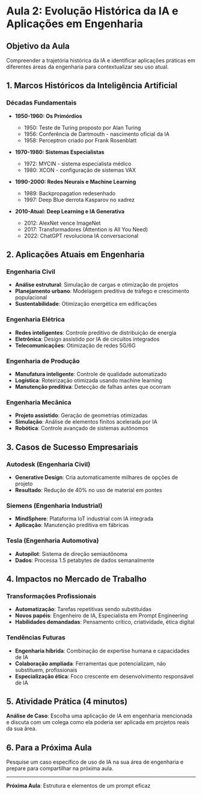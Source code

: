 # Aula 2: Evolução Histórica da IA e Aplicações em Engenharia

## Objetivo da Aula
Compreender a trajetória histórica da IA e identificar aplicações práticas em diferentes áreas da engenharia para contextualizar seu uso atual.

## 1. Marcos Históricos da Inteligência Artificial

### Décadas Fundamentais
- **1950-1960: Os Primórdios**
  - 1950: Teste de Turing proposto por Alan Turing
  - 1956: Conferência de Dartmouth - nascimento oficial da IA
  - 1958: Perceptron criado por Frank Rosenblatt

- **1970-1980: Sistemas Especialistas**
  - 1972: MYCIN - sistema especialista médico
  - 1980: XCON - configuração de sistemas VAX

- **1990-2000: Redes Neurais e Machine Learning**
  - 1989: Backpropagation redesenhado
  - 1997: Deep Blue derrota Kasparov no xadrez

- **2010-Atual: Deep Learning e IA Generativa**
  - 2012: AlexNet vence ImageNet
  - 2017: Transformadores (Attention is All You Need)
  - 2022: ChatGPT revoluciona IA conversacional

## 2. Aplicações Atuais em Engenharia

### Engenharia Civil
- **Análise estrutural**: Simulação de cargas e otimização de projetos
- **Planejamento urbano**: Modelagem preditiva de tráfego e crescimento populacional
- **Sustentabilidade**: Otimização energética em edificações

### Engenharia Elétrica
- **Redes inteligentes**: Controle preditivo de distribuição de energia
- **Eletrônica**: Design assistido por IA de circuitos integrados
- **Telecomunicações**: Otimização de redes 5G/6G

### Engenharia de Produção
- **Manufatura inteligente**: Controle de qualidade automatizado
- **Logística**: Roteirização otimizada usando machine learning
- **Manutenção preditiva**: Detecção de falhas antes que ocorram

### Engenharia Mecânica
- **Projeto assistido**: Geração de geometrias otimizadas
- **Simulação**: Análise de elementos finitos acelerada por IA
- **Robótica**: Controle avançado de sistemas autônomos

## 3. Casos de Sucesso Empresariais

### Autodesk (Engenharia Civil)
- **Generative Design**: Cria automaticamente milhares de opções de projeto
- **Resultado**: Redução de 40% no uso de material em pontes

### Siemens (Engenharia Industrial)
- **MindSphere**: Plataforma IoT industrial com IA integrada
- **Aplicação**: Manutenção preditiva em fábricas

### Tesla (Engenharia Automotiva)
- **Autopilot**: Sistema de direção semiautônoma
- **Dados**: Processa 1.5 petabytes de dados semanalmente

## 4. Impactos no Mercado de Trabalho

### Transformações Profissionais
- **Automatização**: Tarefas repetitivas sendo substituídas
- **Novos papéis**: Engenheiro de IA, Especialista em Prompt Engineering
- **Habilidades demandadas**: Pensamento crítico, criatividade, ética digital

### Tendências Futuras
- **Engenharia híbrida**: Combinação de expertise humana e capacidades de IA
- **Colaboração ampliada**: Ferramentas que potencializam, não substituem, profissionais
- **Especialização ética**: Foco crescente em desenvolvimento responsável de IA

## 5. Atividade Prática (4 minutos)
**Análise de Caso**: Escolha uma aplicação de IA em engenharia mencionada e discuta com um colega como ela poderia ser aplicada em projetos reais da sua área.

## 6. Para a Próxima Aula
Pesquise um caso específico de uso de IA na sua área de engenharia e prepare para compartilhar na próxima aula.

---
**Próxima Aula**: Estrutura e elementos de um prompt eficaz
